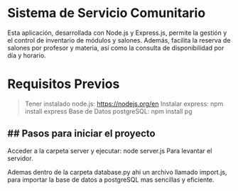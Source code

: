 # Sistema de Servicio Comunitario

Esta aplicación, desarrollada con Node.js y Express.js, permite la gestión y el control de inventario de módulos y salones. Además, facilita la reserva de salones por profesor y materia, así como la consulta de disponibilidad por día y horario.

# Requisitos Previos

> Tener instalado node.js: https://nodejs.org/en
Instalar express: npm install express
Base de Datos postgreSQL: npm install pg
> 

## ## Pasos para iniciar el proyecto

Acceder a la carpeta server y ejecutar: node server.js
Para levantar el servidor.

Ademas dentro de la carpeta database.py ahi un archivo llamado import.js, para importar la base de datos a postgreSQL mas sencillas y eficiente.
